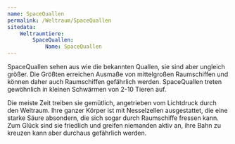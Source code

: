 ```yaml
---
name: SpaceQuallen
permalink: /Weltraum/SpaceQuallen
sitedata:
    Weltraumtiere:
        SpaceQuallen:
            Name: SpaceQuallen
---
```


SpaceQuallen sehen aus wie die bekannten Quallen, sie sind aber ungleich größer. Die Größten erreichen Ausmaße von mittelgroßen Raumschiffen und können daher auch Raumschiffen gefährlich werden. SpaceQuallen treten gewöhnlich in kleinen Schwärmen von 2-10 Tieren auf.

Die meiste Zeit treiben sie gemütlich, angetrieben vom Lichtdruck durch den Weltraum. Ihre ganzer Körper ist mit Nesselzellen ausgestattet, die eine starke Säure absondern, die sich sogar durch Raumschiffe fressen kann. Zum Glück sind sie friedlich und greifen niemanden aktiv an, ihre Bahn zu kreuzen kann aber durchaus gefährlich werden.
